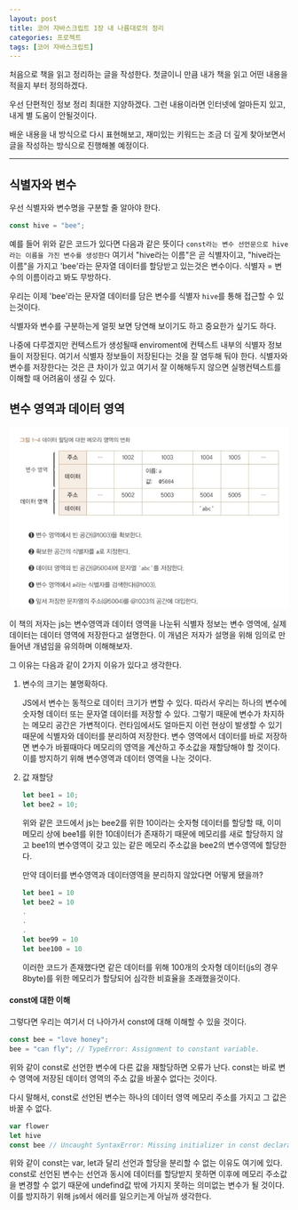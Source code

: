 ```yaml
---
layout: post
title: 코어 자바스크립트 1장 내 나름대로의 정리
categories: 프로젝트
tags: [코어 자바스크립트]
---
```


처음으로 책을 읽고 정리하는 글을 작성한다.
첫글이니 만큼 내가 책을 읽고 어떤 내용을 적을지 부터 정의하겠다.

우선 단편적인 정보 정리 최대한 지양하겠다. 그런 내용이라면 인터넷에 얼마든지 있고,
내게 별 도움이 안될것이다.

배운 내용을 내 방식으로 다시 표현해보고, 재미있는 키워드는 조금 더 깊게 찾아보면서 글을 작성하는 방식으로 진행해볼 예정이다.

<hr/>

## 식별자와 변수

우선 식별자와 변수명을 구분할 줄 알아야 한다.

```javascript
const hive = "bee";
```

예를 들어 위와 같은 코드가 있다면 다음과 같은 뜻이다
`const라는 변수 선언문으로 hive라는 이름을 가진 변수를 생성한다`
여기서 "hive라는 이름"은 곧 식별자이고,
"hive라는 이름"을 가지고 'bee'라는 문자열 데이터를 할당받고 있는것은 변수이다.
식별자 = 변수의 이름이라고 봐도 무방하다.

우리는 이제 'bee'라는 문자열 데이터를 담은 변수를 식별자 `hive`를 통해 접근할 수 있는것이다.

식별자와 변수를 구분하는게 얼핏 보면 당연해 보이기도 하고 중요한가 싶기도 하다.

나중에 다루겠지만 컨텍스트가 생성될때 enviroment에 컨텍스트 내부의 식별자 정보들이 저장된다.
여기서 식별자 정보들이 저장된다는 것을 잘 염두해 둬야 한다.
식별자와 변수를 저장한다는 것은 큰 차이가 있고 여기서 잘 이해해두지 않으면
실행컨텍스트를 이해할 때 어려움이 생길 수 있다.

## 변수 영역과 데이터 영역

![Alt text](image-1.png)

이 책의 저자는 js는 변수영역과 데이터 영역을 나눈뒤 식별자 정보는 변수 영역에, 실제 데이터는 데이터 영역에 저장한다고 설명한다. 이 개념은 저자가 설명을 위해 임의로 만들어낸 개념임을 유의하며 이해해보자.

그 이유는 다음과 같이 2가지 이유가 있다고 생각한다.

1. 변수의 크기는 불명확하다.

   JS에서 변수는 동적으로 데이터 크기가 변할 수 있다. 따라서 우리는 하나의 변수에 숫자형 데이터 또는 문자열 데이터를 저장할 수 있다. 그렇기 때문에 변수가 차지하는 메모리 공간은 가변적이다. 런타임에서도 얼마든지 이런 현상이 발생할 수 있기 때문에 식별자와 데이터를 분리하여 저장한다. 변수 영역에서 데이터를 바로 저장하면 변수가 바뀔때마다 메모리의 영역을 계산하고 주소값을 재할당해야 할 것이다. 이를 방지하기 위해 변수영역과 데이터 영역을 나눈 것이다.
   <br/>

2. 값 재할당

   ```javascript
   let bee1 = 10;
   let bee2 = 10;
   ```

   위와 같은 코드에서 js는 bee2를 위한 10이라는 숫자형 데이터를 할당할 때, 이미 메모리 상에 bee1를 위한 10데이터가 존재하기 때문에 메모리를 새로 할당하지 않고 bee1의 변수영역이 갖고 있는 같은 메모리 주소값을 bee2의 변수영역에 할당한다.

   만약 데이터를 변수영역과 데이터영역을 분리하지 않았다면 어떻게 됐을까?

   ```javascript
   let bee1 = 10
   let bee2 = 10
   .
   .
   .
   let bee99 = 10
   let bee100 = 10
   ```

   이러한 코드가 존재했다면 같은 데이터를 위해 100개의 숫자형 데이터(js의 경우 8byte)를 위한 메모리가 할당되어 심각한 비효율을 초래했을것이다.

#### const에 대한 이해

그렇다면 우리는 여기서 더 나아가서 const에 대해 이해할 수 있을 것이다.

```javascript
const bee = "love honey";
bee = "can fly"; // TypeError: Assignment to constant variable.
```

위와 같이 const로 선언한 변수에 다른 값을 재할당하면 오류가 난다.
const는 바로 변수 영역에 저장된 데이터 영역의 주소 값을 바꿀수 없다는 것이다.

다시 말해서, const로 선언된 변수는 하나의 데이터 영역 메모리 주소를 가지고 그 값은 바꿀 수 없다.

```javascript
var flower
let hive
const bee // Uncaught SyntaxError: Missing initializer in const declaration
```

위와 같이 const는 var, let과 달리 선언과 할당을 분리할 수 없는 이유도 여기에 있다.
const로 선언된 변수는 선언과 동시에 데이터를 할당받지 못하면 이후에 메모리 주소값을 변경할 수 없기 때문에 undefind값 밖에 가지지 못하는 의미없는 변수가 될 것이다.
이를 방지하기 위해 js에서 에러를 일으키는게 아닐까 생각한다.
